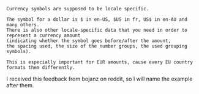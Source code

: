 ```
Currency symbols are supposed to be locale specific.

The symbol for a dollar is $ in en-US, $US in fr, US$ in en-AU and many others.
There is also other locale-specific data that you need in order to represent a currency amount 
(indicating whether the symbol goes before/after the amount, 
the spacing used, the size of the number groups, the used grouping symbols).

This is especially important for EUR amounts, cause every EU country formats them differently.
```

I received this feedback from bojanz on reddit, so I will name the example after them.
